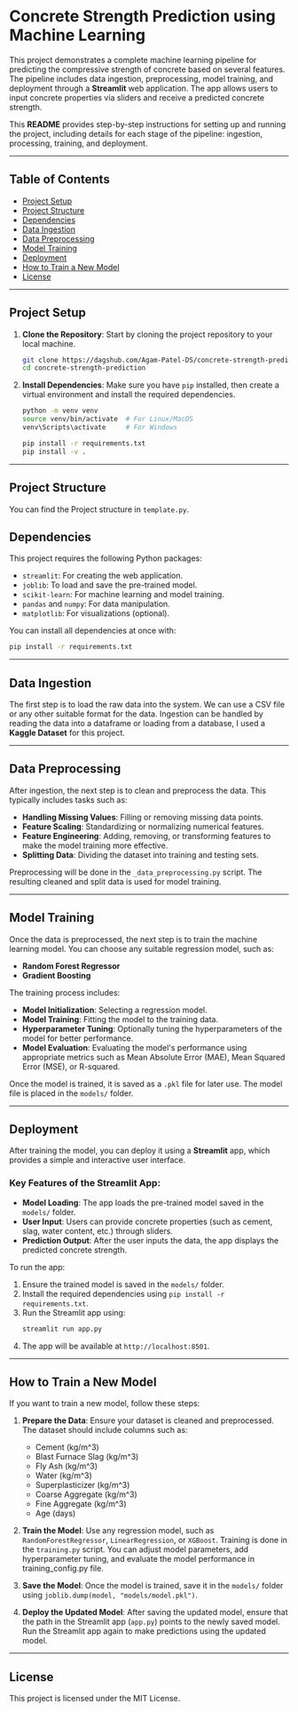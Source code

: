 # Concrete Strength Prediction using Machine Learning

This project demonstrates a complete machine learning pipeline for predicting the compressive strength of concrete based on several features. The pipeline includes data ingestion, preprocessing, model training, and deployment through a **Streamlit** web application. The app allows users to input concrete properties via sliders and receive a predicted concrete strength.

This **README** provides step-by-step instructions for setting up and running the project, including details for each stage of the pipeline: ingestion, processing, training, and deployment.

---

## Table of Contents

- [Project Setup](#project-setup)
- [Project Structure](#project-structure)
- [Dependencies](#dependencies)
- [Data Ingestion](#data-ingestion)
- [Data Preprocessing](#data-preprocessing)
- [Model Training](#model-training)
- [Deployment](#deployment)
- [How to Train a New Model](#how-to-train-a-new-model)
- [License](#license)

---

## Project Setup

1. **Clone the Repository**:
   Start by cloning the project repository to your local machine.
   ```bash
   git clone https://dagshub.com/Agam-Patel-DS/concrete-strength-prediction.git
   cd concrete-strength-prediction
   ```

2. **Install Dependencies**:
   Make sure you have `pip` installed, then create a virtual environment and install the required dependencies.

   ```bash
   python -m venv venv
   source venv/bin/activate  # For Linux/MacOS
   venv\Scripts\activate     # For Windows

   pip install -r requirements.txt
   pip install -v .
   ```

---

## Project Structure
You can find the Project structure in `template.py`.

## Dependencies

This project requires the following Python packages:

- `streamlit`: For creating the web application.
- `joblib`: To load and save the pre-trained model.
- `scikit-learn`: For machine learning and model training.
- `pandas` and `numpy`: For data manipulation.
- `matplotlib`: For visualizations (optional).

You can install all dependencies at once with:

```bash
pip install -r requirements.txt
```

---

## Data Ingestion

The first step is to load the raw data into the system. We can use a CSV file or any other suitable format for the data. Ingestion can be handled by reading the data into a dataframe or loading from a database, I used a **Kaggle Dataset** for this project.

---

## Data Preprocessing

After ingestion, the next step is to clean and preprocess the data. This typically includes tasks such as:

- **Handling Missing Values**: Filling or removing missing data points.
- **Feature Scaling**: Standardizing or normalizing numerical features.
- **Feature Engineering**: Adding, removing, or transforming features to make the model training more effective.
- **Splitting Data**: Dividing the dataset into training and testing sets.

Preprocessing will be done in the `_data_preprocessing.py` script. The resulting cleaned and split data is used for model training.

---

## Model Training

Once the data is preprocessed, the next step is to train the machine learning model. You can choose any suitable regression model, such as:

- **Random Forest Regressor**
- **Gradient Boosting**

The training process includes:
- **Model Initialization**: Selecting a regression model.
- **Model Training**: Fitting the model to the training data.
- **Hyperparameter Tuning**: Optionally tuning the hyperparameters of the model for better performance.
- **Model Evaluation**: Evaluating the model's performance using appropriate metrics such as Mean Absolute Error (MAE), Mean Squared Error (MSE), or R-squared.

Once the model is trained, it is saved as a `.pkl` file for later use. The model file is placed in the `models/` folder.

---

## Deployment

After training the model, you can deploy it using a **Streamlit** app, which provides a simple and interactive user interface.

### Key Features of the Streamlit App:
- **Model Loading**: The app loads the pre-trained model saved in the `models/` folder.
- **User Input**: Users can provide concrete properties (such as cement, slag, water content, etc.) through sliders.
- **Prediction Output**: After the user inputs the data, the app displays the predicted concrete strength.

To run the app:
1. Ensure the trained model is saved in the `models/` folder.
2. Install the required dependencies using `pip install -r requirements.txt`.
3. Run the Streamlit app using:
   ```bash
   streamlit run app.py
   ```
4. The app will be available at `http://localhost:8501`.

---

## How to Train a New Model

If you want to train a new model, follow these steps:

1. **Prepare the Data**: 
   Ensure your dataset is cleaned and preprocessed. The dataset should include columns such as:
   - Cement (kg/m^3)
   - Blast Furnace Slag (kg/m^3)
   - Fly Ash (kg/m^3)
   - Water (kg/m^3)
   - Superplasticizer (kg/m^3)
   - Coarse Aggregate (kg/m^3)
   - Fine Aggregate (kg/m^3)
   - Age (days)

2. **Train the Model**:
   Use any regression model, such as `RandomForestRegressor`, `LinearRegression`, or `XGBoost`. Training is done in the `training.py` script. You can adjust model parameters, add hyperparameter tuning, and evaluate the model performance in training_config.py file.

3. **Save the Model**:
   Once the model is trained, save it in the `models/` folder using `joblib.dump(model, "models/model.pkl")`.

4. **Deploy the Updated Model**:
   After saving the updated model, ensure that the path in the Streamlit app (`app.py`) points to the newly saved model. Run the Streamlit app again to make predictions using the updated model.

---

## License

This project is licensed under the MIT License.